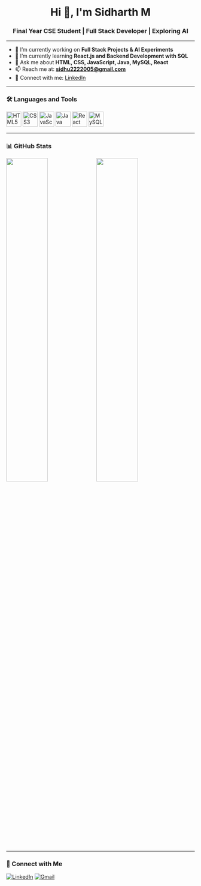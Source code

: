 <h1 align="center">Hi 👋, I'm Sidharth M</h1>
<h3 align="center">Final Year CSE Student | Full Stack Developer | Exploring AI</h3>

---

- 🔭 I’m currently working on **Full Stack Projects & AI Experiments**
- 🌱 I’m currently learning **React.js and Backend Development with SQL**
- 💬 Ask me about **HTML, CSS, JavaScript, Java, MySQL, React**
- 📫 Reach me at: **sidhu2222005@gmail.com**
- 📄 Connect with me: [LinkedIn](https://www.linkedin.com/in/sidharth-m-9b3397255/)

---

### 🛠️ Languages and Tools

<p align="left">
  <img src="https://cdn.jsdelivr.net/gh/devicons/devicon/icons/html5/html5-original.svg" width="40" alt="HTML5"/>
  <img src="https://cdn.jsdelivr.net/gh/devicons/devicon/icons/css3/css3-original.svg" width="40" alt="CSS3"/>
  <img src="https://cdn.jsdelivr.net/gh/devicons/devicon/icons/javascript/javascript-original.svg" width="40" alt="JavaScript"/>
  <img src="https://cdn.jsdelivr.net/gh/devicons/devicon/icons/java/java-original.svg" width="40" alt="Java"/>
  <img src="https://cdn.jsdelivr.net/gh/devicons/devicon/icons/react/react-original.svg" width="40" alt="React"/>
  <img src="https://cdn.jsdelivr.net/gh/devicons/devicon/icons/mysql/mysql-original.svg" width="40" alt="MySQL"/>
</p>

---

### 📊 GitHub Stats

<p align="left">
  <img src="https://github-readme-stats.vercel.app/api?username=sidharthmanimaran&show_icons=true&theme=radical" width="47%" />
  <img src="https://github-readme-stats.vercel.app/api/top-langs/?username=sidharthmanimaran&layout=compact&theme=radical" width="47%" />
</p>

---

### 🔗 Connect with Me

[![LinkedIn](https://img.shields.io/badge/LinkedIn-blue?style=for-the-badge&logo=linkedin&logoColor=white)](https://www.linkedin.com/in/sidharth-m-9b3397255/)
[![Gmail](https://img.shields.io/badge/Gmail-red?style=for-the-badge&logo=gmail&logoColor=white)](mailto:sidhu2222005@gmail.com)
